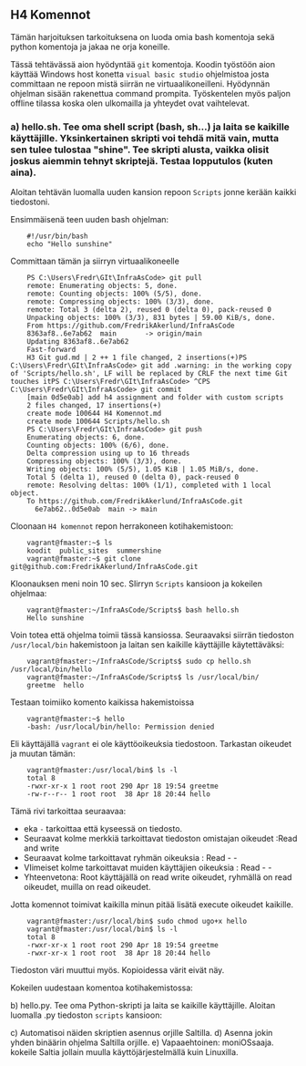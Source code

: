 ## H4 Komennot

Tämän harjoituksen tarkoituksena on luoda omia bash komentoja sekä python komentoja ja jakaa ne orja koneille.

Tässä tehtävässä aion hyödyntää `git` komentoja. Koodin työstöön aion käyttää Windows host konetta `visual basic studio` ohjelmistoa josta committaan ne repoon mistä siirrän ne virtuaalikoneilleni. Hyödynnän ohjelman sisään rakenettua command prompita. Työskentelen myös paljon offline tilassa koska olen ulkomailla ja yhteydet ovat vaihtelevat.

### a) hello.sh. Tee oma shell script (bash, sh...) ja laita se kaikille käyttäjille. Yksinkertainen skripti voi tehdä mitä vain, mutta sen tulee tulostaa "shine". Tee skripti alusta, vaikka olisit joskus aiemmin tehnyt skriptejä. Testaa lopputulos (kuten aina).
Aloitan tehtävän luomalla uuden kansion repoon `Scripts`  jonne kerään kaikki tiedostoni.

Ensimmäisenä teen uuden bash ohjelman:

        #!/usr/bin/bash
        echo "Hello sunshine"

Committaan tämän ja siirryn virtuaalikoneelle

        PS C:\Users\Fredr\GIt\InfraAsCode> git pull
        remote: Enumerating objects: 5, done.
        remote: Counting objects: 100% (5/5), done.
        remote: Compressing objects: 100% (3/3), done.
        remote: Total 3 (delta 2), reused 0 (delta 0), pack-reused 0
        Unpacking objects: 100% (3/3), 831 bytes | 59.00 KiB/s, done.
        From https://github.com/FredrikAkerlund/InfraAsCode
        8363af8..6e7ab62  main       -> origin/main
        Updating 8363af8..6e7ab62
        Fast-forward
        H3 Git gud.md | 2 ++ 1 file changed, 2 insertions(+)PS C:\Users\Fredr\GIt\InfraAsCode> git add .warning: in the working copy of 'Scripts/hello.sh', LF will be replaced by CRLF the next time Git touches itPS C:\Users\Fredr\GIt\InfraAsCode> ^CPS C:\Users\Fredr\GIt\InfraAsCode> git commit
        [main 0d5e0ab] add h4 assignment and folder with custom scripts
        2 files changed, 17 insertions(+)
        create mode 100644 H4 Komennot.md
        create mode 100644 Scripts/hello.sh
        PS C:\Users\Fredr\GIt\InfraAsCode> git push
        Enumerating objects: 6, done.
        Counting objects: 100% (6/6), done.
        Delta compression using up to 16 threads
        Compressing objects: 100% (3/3), done.
        Writing objects: 100% (5/5), 1.05 KiB | 1.05 MiB/s, done.
        Total 5 (delta 1), reused 0 (delta 0), pack-reused 0
        remote: Resolving deltas: 100% (1/1), completed with 1 local object.
        To https://github.com/FredrikAkerlund/InfraAsCode.git
          6e7ab62..0d5e0ab  main -> main

Cloonaan `H4 komennot` repon herrakoneen kotihakemistoon:

        vagrant@fmaster:~$ ls
        koodit  public_sites  summershine
        vagrant@fmaster:~$ git clone git@github.com:FredrikAkerlund/InfraAsCode.git

Kloonauksen meni noin 10 sec. SIirryn `Scripts` kansioon ja kokeilen ohjelmaa:

        vagrant@fmaster:~/InfraAsCode/Scripts$ bash hello.sh
        Hello sunshine

Voin totea että ohjelma toimii tässä kansiossa. Seuraavaksi siirrän tiedoston `/usr/local/bin` hakemistoon ja laitan sen kaikille käyttäjille käytettäväksi:

        vagrant@fmaster:~/InfraAsCode/Scripts$ sudo cp hello.sh /usr/local/bin/hello
        vagrant@fmaster:~/InfraAsCode/Scripts$ ls /usr/local/bin/
        greetme  hello

Testaan toimiiko komento kaikissa hakemistoissa

        vagrant@fmaster:~$ hello
        -bash: /usr/local/bin/hello: Permission denied

Eli käyttäjällä `vagrant` ei ole käyttöoikeuksia tiedostoon. Tarkastan oikeudet ja muutan tämän:

        vagrant@fmaster:/usr/local/bin$ ls -l
        total 8
        -rwxr-xr-x 1 root root 290 Apr 18 19:54 greetme
        -rw-r--r-- 1 root root  38 Apr 18 20:44 hello

Tämä rivi tarkoittaa seuraavaa: 
- eka `-` tarkoittaa että kyseessä on tiedosto. 
- Seuraavat kolme merkkiä tarkoittavat tiedoston omistajan oikeudet :Read and write
- Seuraavat kolme tarkoittavat ryhmän oikeuksia : Read - -
- VIimeiset kolme tarkoittavat muiden käyttäjien oikeuksia : Read - -
- Yhteenvetona: Root käyttäjällä on read write oikeudet, ryhmällä on read oikeudet, muilla on read oikeudet.

Jotta komennot toimivat kaikilla minun pitää lisätä execute oikeudet kaikille.

        vagrant@fmaster:/usr/local/bin$ sudo chmod ugo+x hello
        vagrant@fmaster:/usr/local/bin$ ls -l
        total 8
        -rwxr-xr-x 1 root root 290 Apr 18 19:54 greetme
        -rwxr-xr-x 1 root root  38 Apr 18 20:44 hello

Tiedoston väri muuttui myös. Kopioidessa värit eivät näy.

Kokeilen uudestaan komentoa kotihakemistossa:





b) hello.py. Tee oma Python-skripti ja laita se kaikille käyttäjille.
Aloitan luomalla .py tiedoston `scripts` kansioon:


c) Automatisoi näiden skriptien asennus orjille Saltilla.
d) Asenna jokin yhden binäärin ohjelma Saltilla orjille.
e) Vapaaehtoinen: moniOSsaaja. kokeile Saltia jollain muulla käyttöjärjestelmällä kuin Linuxilla.
